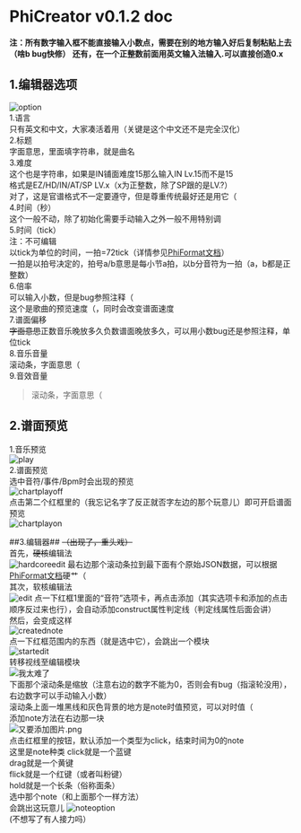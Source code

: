 # PhiCreator v0.1.2 doc #
**注：所有数字输入框不能直接输入小数点，需要在别的地方输入好后复制粘贴上去（啥b bug快修）**
**还有，在一个正整数前面用英文输入法输入.可以直接创造0.x**
## 1.编辑器选项 ##
![option](assets/pic/option.png)  
1.语言  
只有英文和中文，大家凑活着用（关键是这个中文还不是完全汉化）  
2.标题  
字面意思，里面填字符串，就是曲名  
3.难度  
这个也是字符串，如果是IN铺面难度15那么输入IN Lv.15而不是15  
格式是EZ/HD/IN/AT/SP LV.x（x为正整数，除了SP跟的是LV.?）  
对了，这是官谱格式不一定要遵守，但是尊重传统最好还是用它（  
4.时间（秒）  
这个一般不动，除了初始化需要手动输入之外一般不用特别调<br>
5.时间（tick）  
注：不可编辑  
以tick为单位的时间，一拍=72tick（详情参见[PhiFormat文档](https://phi-x.github.io/PhiFormat/ "PhiFormat文档")）  
一拍是以拍号决定的，拍号a/b意思是每小节a拍，以b分音符为一拍（a，b都是正整数）  
6.倍率  
可以输入小数，但是bug参照注释（  
这个是歌曲的预览速度（，同时会改变谱面速度  
7.谱面偏移  
<del>字面意思</del>正数音乐晚放多久负数谱面晚放多久，可以用小数bug还是参照注释，单位tick  
8.音乐音量  
滚动条，字面意思（  
9.音效音量  
> 滚动条，字面意思（  

## 2.谱面预览 ##
1.音乐预览  
![play](assets/pic/play.png)  
2.谱面预览  
选中音符/事件/Bpm时会出现的预览  
![chartplayoff](assets/pic/chartplayoff.png)  
点击第二个红框里的（我忘记名字了反正就否字左边的那个玩意儿）即可开启谱面预览  
![chartplayon](assets/pic/chartplayon.png)  

##3.编辑器##
<del>（出现了，重头戏）</del>  
首先，<del>硬核</del>编辑法  
![hardcoreedit](assets/pic/hardcoreedit.png)
最右边那个滚动条拉到最下面有个原始JSON数据，可以根据[PhiFormat文档](https://phi-x.github.io/PhiFormat/ "PhiFormat文档")硬艹（  
其次，软核编辑法  
![edit](assets/pic/edit.png)
点一下红框1里面的“音符”选项卡，再点击添加（其实选项卡和添加的点击顺序反过来也行），会自动添加construct属性判定线（判定线属性后面会讲）  
然后，会变成这样  
![creatednote](assets/pic/creatednote.png)  
点一下红框范围内的东西（就是选中它），会跳出一个模块  
![startedit](assets/pic/startedit.png)  
转移视线至编辑模块  
![我太难了](assets/pic/editmodule.png)  
下面那个滚动条是缩放（注意右边的数字不能为0，否则会有bug（指滚轮没用），右边数字可以手动输入小数）  
滚动条上面一堆黑线和灰色背景的地方是note时值预览，可以对时值（  
添加note方法在右边那一块  
![又要添加图片.png](assets/pic/createnote.png)  
点击红框里的按钮，默认添加一个类型为click，结束时间为0的note  
这里是note种类
click就是一个蓝键  
drag就是一个黄键  
flick就是一个红键（或者叫粉键）  
hold就是一个长条（俗称面条）  
选中那个note（和上面那个一样方法）  
会跳出这玩意儿
![noteoption](assets/pic/noteoption.png)  
(不想写了有人接力吗）